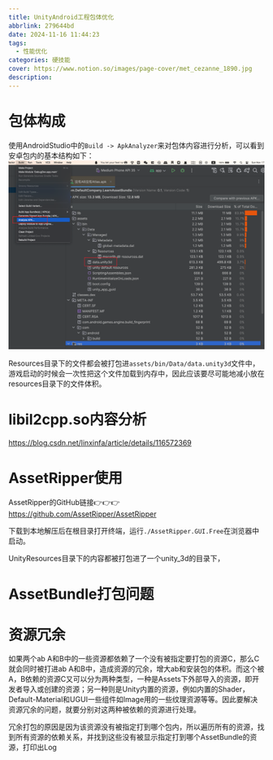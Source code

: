 ```yaml
---
title: UnityAndroid工程包体优化
abbrlink: 279644bd
date: 2024-11-16 11:44:23
tags:
  - 性能优化
categories: 硬技能
cover: https://www.notion.so/images/page-cover/met_cezanne_1890.jpg
description:
---
```


# 包体构成

使用AndroidStudio中的`Build -> ApkAnalyzer`来对包体内容进行分析，可以看到安卓包内的基本结构如下：
![](UnityAndroid工程包体优化/image.png)

Resources目录下的文件都会被打包进`assets/bin/Data/data.unity3d`文件中，游戏启动的时候会一次性把这个文件加载到内存中，因此应该要尽可能地减小放在resources目录下的文件体积。

# libil2cpp.so内容分析

https://blog.csdn.net/linxinfa/article/details/116572369


# AssetRipper使用

AssetRipper的GitHub链接👉👉👉 https://github.com/AssetRipper/AssetRipper

下载到本地解压后在根目录打开终端，运行`./AssetRipper.GUI.Free`在浏览器中启动。

UnityResources目录下的内容都被打包进了一个unity_3d的目录下，


# AssetBundle打包问题

# 资源冗余

如果两个ab A和B中的一些资源都依赖了一个没有被指定要打包的资源C，那么C就会同时被打进ab A和B中，造成资源的冗余，增大ab和安装包的体积。而这个被A，B依赖的资源C又可以分为两种类型，一种是Assets下外部导入的资源，即开发者导入或创建的资源；另一种则是Unity内置的资源，例如内置的Shader，Default-Material和UGUI一些组件如Image用的一些纹理资源等等。因此要解决资源冗余的问题，就要分别对这两种被依赖的资源进行处理。

冗余打包的原因是因为该资源没有被指定打到哪个包内，所以遍历所有的资源，找到所有资源的依赖关系，并找到这些没有被显示指定打到哪个AssetBundle的资源，打印出Log

